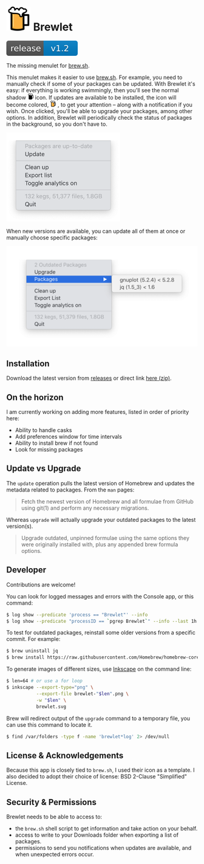 <h1>
<img src="images/brewlet-color.svg" alt="BrewLet Icon" width="64px" />
Brewlet
</h1>

<a href="https://github.com/zkokaja/Brewlet/releases/tag/v1.2">
  <img src="images/release-badge.svg" alt="Release Version 1.2"/>
</a>

The missing menulet for [brew.sh].

This menulet makes it easier to use [brew.sh]. For example, you need to
manually check if some of your packages can be updated. With Brewlet it's easy:
if everything is working swimmingly, then you'll see the normal shadow 
<img src="images/brewlet-black.svg" width="16px" /> 
icon. If updates are available to be installed, the icon will become colored,
<img src="images/brewlet-color.svg" width="16px" /> , to get your attention –
along with a notification if you wish.
Once clicked, you'll be able to upgrade your packages, among other options.
In addition, Brewlet will periodically check the status of packages in the
background, so you don't have to.

<img src="images/statusmenu-example.png" width="300px"/>

When new versions are available, you can update all of them at once or manually
choose specific packages:

<img src="images/statusmenu-update.png" width="532px"/>

## Installation

Download the latest version from 
[releases](https://github.com/zkokaja/Brewlet/releases/latest)
or direct link
[here (zip)](https://github.com/zkokaja/Brewlet/releases/latest/download/Brewlet.zip).

## On the horizon

I am currently working on adding more features, listed in order of priority
here:

- Ability to handle casks
- Add preferences window for time intervals
- Ability to install brew if not found
- Look for missing packages

## Update vs Upgrade

The `update` operation pulls the latest version of Homebrew and updates 
the metadata related to packages. From the `man` pages:

> Fetch the newest version of Homebrew and all formulae from GitHub using git(1) and perform any necessary migrations.

Whereas `upgrade` will actually upgrade your outdated packages to the latest
version(s).

> Upgrade outdated, unpinned formulae using the same options they were originally installed with, plus any appended brew formula options.

## Developer

Contributions are welcome!

You can look for logged messages and errors with the Console app, 
or this command:

```bash
$ log show --predicate 'process == "Brewlet"' --info
$ log show --predicate "processID == `pgrep Brewlet`" --info --last 1h
```

To test for outdated packages, reinstall some older versions from a specific
commit. For example:

```bash
$ brew uninstall jq 
$ brew install https://raw.githubusercontent.com/Homebrew/homebrew-core/b76347c21bbe20accf0a514b138515e30a48ad12/Formula/jq.rb
```

To generate images of different sizes, use [Inkscape] on the command line:

```bash
$ len=64 # or use a for loop
$ inkscape --export-type="png" \
           --export-file brewlet-"$len".png \
           -w "$len" \
           brewlet.svg
```

Brew will redirect output of the `upgrade` command to a temporary file, you can
use this command to locate it.

```bash
$ find /var/folders -type f -name 'brewlet*log' 2> /dev/null
```

## License & Acknowledgements

Because this app is closely tied to `brew.sh`, I used their icon as a template.
I also decided to adopt their choice of license: BSD 2-Clause "Simplified" License.

## Security & Permissions

Brewlet needs to be able to access to:

- the `brew.sh` shell script to get information and take action on your behalf.
- access to write to your Downloads folder when exporting a list of packages.
- permissions to send you notifications when updates are available, and when unexpected errors occur.

[brew.sh]: https://brew.sh
[Inkscape]: https://inkscape.org

